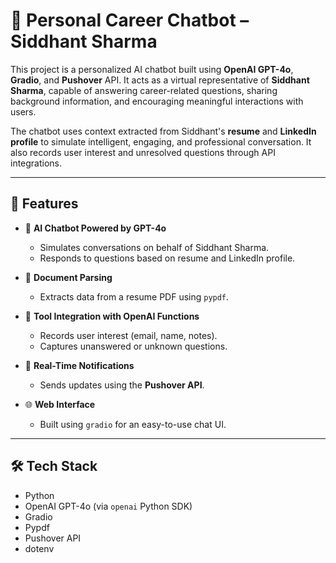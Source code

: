 # 🧠 Personal Career Chatbot – Siddhant Sharma

This project is a personalized AI chatbot built using **OpenAI GPT-4o**, **Gradio**, and **Pushover** API. It acts as a virtual representative of **Siddhant Sharma**, capable of answering career-related questions, sharing background information, and encouraging meaningful interactions with users.

The chatbot uses context extracted from Siddhant's **resume** and **LinkedIn profile** to simulate intelligent, engaging, and professional conversation. It also records user interest and unresolved questions through API integrations.

---

## 🚀 Features

- 🤖 **AI Chatbot Powered by GPT-4o**
  - Simulates conversations on behalf of Siddhant Sharma.
  - Responds to questions based on resume and LinkedIn profile.

- 📄 **Document Parsing**
  - Extracts data from a resume PDF using `pypdf`.

- 🔗 **Tool Integration with OpenAI Functions**
  - Records user interest (email, name, notes).
  - Captures unanswered or unknown questions.

- 📲 **Real-Time Notifications**
  - Sends updates using the **Pushover API**.

- 🌐 **Web Interface**
  - Built using `gradio` for an easy-to-use chat UI.

---

## 🛠️ Tech Stack

- Python
- OpenAI GPT-4o (via `openai` Python SDK)
- Gradio
- Pypdf
- Pushover API
- dotenv